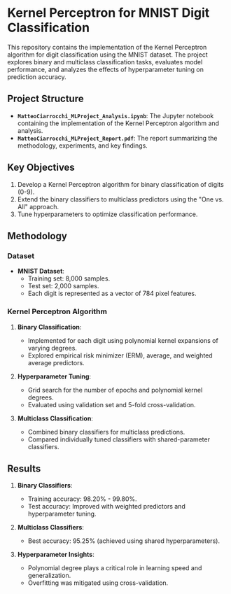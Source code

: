 # Kernel Perceptron for MNIST Digit Classification

This repository contains the implementation of the Kernel Perceptron algorithm for digit classification using the MNIST dataset. The project explores binary and multiclass classification tasks, evaluates model performance, and analyzes the effects of hyperparameter tuning on prediction accuracy.

## Project Structure

- **`MatteoCiarrocchi_MLProject_Analysis.ipynb`**: The Jupyter notebook containing the implementation of the Kernel Perceptron algorithm and analysis.
- **`MatteoCiarrocchi_MLProject_Report.pdf`**: The report summarizing the methodology, experiments, and key findings.

## Key Objectives

1. Develop a Kernel Perceptron algorithm for binary classification of digits (0-9).
2. Extend the binary classifiers to multiclass predictors using the "One vs. All" approach.
3. Tune hyperparameters to optimize classification performance.

## Methodology

### Dataset
- **MNIST Dataset**:
  - Training set: 8,000 samples.
  - Test set: 2,000 samples.
  - Each digit is represented as a vector of 784 pixel features.

### Kernel Perceptron Algorithm
1. **Binary Classification**:
   - Implemented for each digit using polynomial kernel expansions of varying degrees.
   - Explored empirical risk minimizer (ERM), average, and weighted average predictors.

2. **Hyperparameter Tuning**:
   - Grid search for the number of epochs and polynomial kernel degrees.
   - Evaluated using validation set and 5-fold cross-validation.

3. **Multiclass Classification**:
   - Combined binary classifiers for multiclass predictions.
   - Compared individually tuned classifiers with shared-parameter classifiers.

## Results

1. **Binary Classifiers**:
   - Training accuracy: 98.20% - 99.80%.
   - Test accuracy: Improved with weighted predictors and hyperparameter tuning.

2. **Multiclass Classifiers**:
   - Best accuracy: 95.25% (achieved using shared hyperparameters).

3. **Hyperparameter Insights**:
   - Polynomial degree plays a critical role in learning speed and generalization.
   - Overfitting was mitigated using cross-validation.
